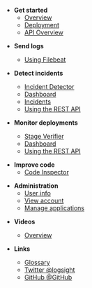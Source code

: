<!-- docs/_sidebar.md -->

- **Get started**
    - [Overview](/)
    - [Deployment](/get_started/deployment.md)
    - [API Overview](/get_started/rest_overview.md)

[//]: # (    - [Installation]&#40;/get_started/installation.md&#41;)

[//]: # ()
[//]: # (- **REST API**)

[//]: # (  - [Users]&#40;/rest_api/user.md&#41;)

[//]: # (  - [Authentication]&#40;/rest_api/authentication.md&#41;)

[//]: # (  - [Applications]&#40;/rest_api/application.md&#41;)

[//]: # (  - [Logs]&#40;/rest_api/shipping_logs.md&#41;)

[//]: # (  - [Control]&#40;/rest_api/results.md&#41;)

[//]: # (  - [Compare]&#40;/rest_api/compare.md&#41;)

[//]: # (  - [Using the SDK]&#40;/send_logs/send_logs_using_the_sdk.md&#41;)
 
- **Send logs**

    - [Using Filebeat](/send_logs/using_filebeats.md)

[//]: # ()
[//]: # (    - [Upload files]&#40;/send_logs/upload_files.md&#41;)

[//]: # ()
[//]: # (    - [Using the SDK]&#40;/send_logs/send_logs_using_the_sdk.md&#41;)

- **Detect incidents**
  - [Incident Detector](/detect_incidents/incident_detector.md) 
  - [Dashboard](/detect_incidents/dashboard.md) 
  - [Incidents](/detect_incidents/incidents.md)
  - [Using the REST API](/detect_incidents/using_the_rest_api.md)
 
- **Monitor deployments**
  - [Stage Verifier](/monitor_deployments/stage_verifier.md)
  - [Dashboard](/monitor_deployments/dashboard.md)
  - [Using the REST API](/monitor_deployments/using_the_rest_api.md)

[//]: # (  - [Using the SDK]&#40;/monitor_deployments/using_the_sdk.md&#41;)
    
- **Improve code**
    - [Code Inspector](/analyze_code/code_inspector.md)

[//]: # (    - [Dashboard]&#40;/analyze_code/dashboard.md&#41; )
  
- **Administration**
    - [User info](/administration/user_info.md)
    - [View account](/administration/view_account.md)
    - [Manage applications](/administration/manage_applications.md)

[//]: # (  )
[//]: # (- **Logsight UI**)

[//]: # (    - [Variable Analysis]&#40;/logsight_ui/variable_analysis.md&#41;)

[//]: # (    - [Integration]&#40;/logsight_ui/integration.md&#41;)
    
- **Videos**
    - [Overview](/videos/overview.md)

- **Links**
    - [Glossary](/_glossary?id=incident)
    - [Twitter @logsight](http://twitter.com/logsight)
    - [GitHub @GitHub](https://github.com/aiops)
